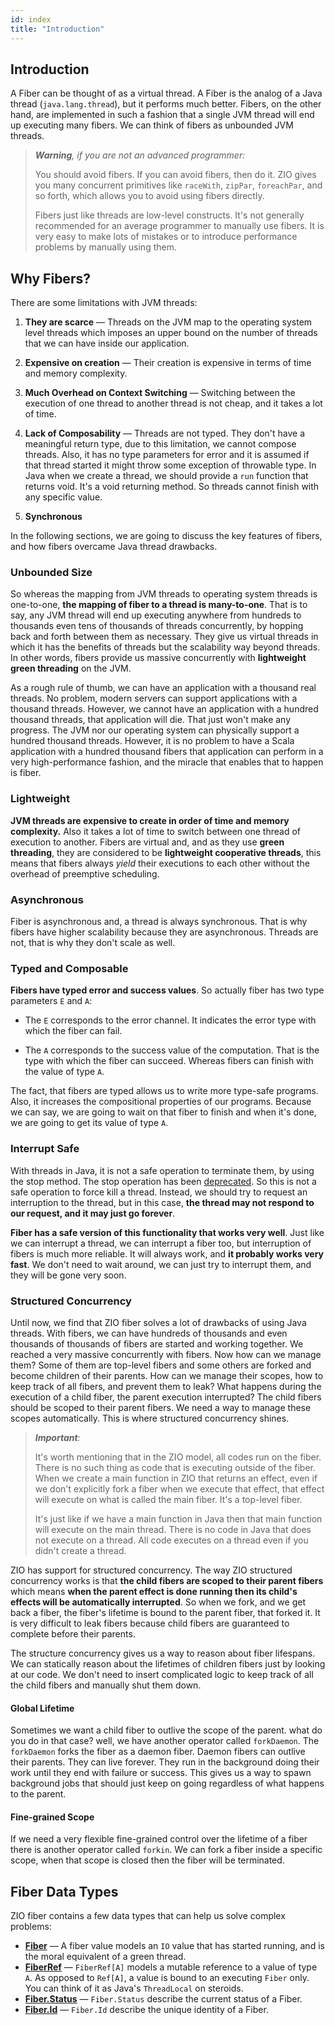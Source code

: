 ```yaml
---
id: index
title: "Introduction"
---
```


## Introduction

A Fiber can be thought of as a virtual thread. A Fiber is the analog of a Java thread (`java.lang.thread`), but it performs much better. Fibers, on the other hand, are implemented in such a fashion that a single JVM thread will end up executing many fibers. We can think of fibers as unbounded JVM threads.

> _**Warning**, if you are not an advanced programmer:_
>
> You should avoid fibers. If you can avoid fibers, then do it. ZIO gives you many concurrent primitives like `raceWith`, `zipPar`, `foreachPar`, and so forth, which allows you to avoid using fibers directly.
>
> Fibers just like threads are low-level constructs. It's not generally recommended for an average programmer to manually use fibers. It is very easy to make lots of mistakes or to introduce performance problems by manually using them.

## Why Fibers?

There are some limitations with JVM threads:

1. **They are scarce** — Threads on the JVM map to the operating system level threads which imposes an upper bound on the number of threads that we can have inside our application.

2. **Expensive on creation** — Their creation is expensive in terms of time and memory complexity.

3. **Much Overhead on Context Switching** — Switching between the execution of one thread to another thread is not cheap, and it takes a lot of time.

4. **Lack of Composability** — Threads are not typed. They don't have a meaningful return type, due to this limitation, we cannot compose threads. Also, it has no type parameters for error and it is assumed if that thread started it might throw some exception of throwable type. In Java when we create a thread, we should provide a `run` function that returns void. It's a void returning method. So threads cannot finish with any specific value.

5. **Synchronous**

In the following sections, we are going to discuss the key features of fibers, and how fibers overcame Java thread drawbacks.

### Unbounded Size

So whereas the mapping from JVM threads to operating system threads is one-to-one, **the mapping of fiber to a thread is many-to-one**. That is to say, any JVM thread will end up executing anywhere from hundreds to thousands even tens of thousands of threads concurrently, by hopping back and forth between them as necessary. They give us virtual threads in which it has the benefits of threads but the scalability way beyond threads. In other words, fibers provide us massive concurrently with **lightweight green threading** on the JVM.

As a rough rule of thumb, we can have an application with a thousand real threads. No problem, modern servers can support applications with a thousand threads. However, we cannot have an application with a hundred thousand threads, that application will die. That just won't make any progress. The JVM nor our operating system can physically support a hundred thousand threads. However, it is no problem to have a Scala application with a hundred thousand fibers that application can perform in a very high-performance fashion, and the miracle that enables that to happen is fiber.

### Lightweight

**JVM threads are expensive to create in order of time and memory complexity.** Also it takes a lot of time to switch between one thread of execution to another. Fibers are virtual and, and as they use **green threading**, they are considered to be **lightweight cooperative threads**, this means that fibers always _yield_ their executions to each other without the overhead of preemptive scheduling.

### Asynchronous

Fiber is asynchronous and, a thread is always synchronous. That is why fibers have higher scalability because they are asynchronous. Threads are not, that is why they don't scale as well.

### Typed and Composable

**Fibers have typed error and success values**. So actually fiber has two type parameters `E` and `A`:

- The `E` corresponds to the error channel. It indicates the error type with which the fiber can fail.

- The `A` corresponds to the success value of the computation. That is the type with which the fiber can succeed. Whereas fibers can finish with the value of type `A`.

The fact, that fibers are typed allows us to write more type-safe programs. Also, it increases the compositional properties of our programs. Because we can say, we are going to wait on that fiber to finish and when it's done, we are going to get its value of type `A`.

### Interrupt Safe

With threads in Java, it is not a safe operation to terminate them, by using the stop method. The stop operation has been [deprecated](https://docs.oracle.com/javase/1.5.0/docs/guide/misc/threadPrimitiveDeprecation.html). So this is not a safe operation to force kill a thread. Instead, we should try to request an interruption to the thread, but in this case, **the thread may not respond to our request, and it may just go forever**.

**Fiber has a safe version of this functionality that works very well**. Just like we can interrupt a thread, we can interrupt a fiber too, but interruption of fibers is much more reliable. It will always work, and **it probably works very fast**. We don't need to wait around, we can just try to interrupt them, and they will be gone very soon.

### Structured Concurrency

Until now, we find that ZIO fiber solves a lot of drawbacks of using Java threads. With fibers, we can have hundreds of thousands and even thousands of thousands of fibers are started and working together. We reached a very massive concurrently with fibers. Now how can we manage them? Some of them are top-level fibers and some others are forked and become children of their parents. How can we manage their scopes, how to keep track of all fibers, and prevent them to leak? What happens during the execution of a child fiber, the parent execution interrupted? The child fibers should be scoped to their parent fibers. We need a way to manage these scopes automatically. This is where structured concurrency shines.

> _**Important**:_
>
> It's worth mentioning that in the ZIO model, all codes run on the fiber. There is no such thing as code that is executing outside of the fiber. When we create a main function in ZIO that returns an effect, even if we don't explicitly fork a fiber when we execute that effect, that effect will execute on what is called the main fiber. It's a top-level fiber.
>
>It's just like if we have a main function in Java then that main function will execute on the main thread. There is no code in Java that does not execute on a thread. All code executes on a thread even if you didn't create a thread.

ZIO has support for structured concurrency. The way ZIO structured concurrency works is that **the child fibers are scoped to their parent fibers** which means **when the parent effect is done running then its child's effects will be automatically interrupted**. So when we fork, and we get back a fiber, the fiber's lifetime is bound to the parent fiber, that forked it. It is very difficult to leak fibers because child fibers are guaranteed to complete before their parents.

The structure concurrency gives us a way to reason about fiber lifespans. We can statically reason about the lifetimes of children fibers just by looking at our code. We don't need to insert complicated logic to keep track of all the child fibers and manually shut them down.

#### Global Lifetime

Sometimes we want a child fiber to outlive the scope of the parent. what do you do in that case? well, we have another operator called `forkDaemon`. The `forkDaemon` forks the fiber as a daemon fiber. Daemon fibers can outlive their parents. They can live forever. They run in the background doing their work until they end with failure or success. This gives us a way to spawn background jobs that should just keep on going regardless of what happens to the parent.

#### Fine-grained Scope

If we need a very flexible fine-grained control over the lifetime of a fiber there is another operator called `forkin`. We can fork a fiber inside a specific scope, when that scope is closed then the fiber will be terminated.

## Fiber Data Types

ZIO fiber contains a few data types that can help us solve complex problems:

- **[Fiber](fiber.md)** — A fiber value models an `IO` value that has started running, and is the moral equivalent of a green thread.
- **[FiberRef](fiberref.md)** — `FiberRef[A]` models a mutable reference to a value of type `A`. As opposed to `Ref[A]`, a value is bound to an executing `Fiber` only.  You can think of it as Java's `ThreadLocal` on steroids.
- **[Fiber.Status](fiberstatus.md)** — `Fiber.Status` describe the current status of a Fiber.
- **[Fiber.Id](fiberid.md)** — `Fiber.Id` describe the unique identity of a Fiber.